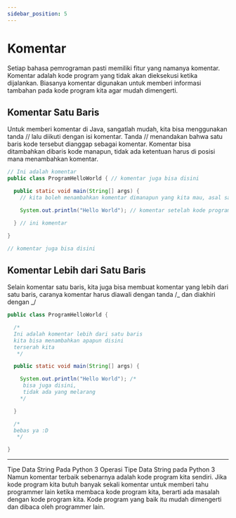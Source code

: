 ```yaml
---
sidebar_position: 5
---
```


# Komentar

Setiap bahasa pemrograman pasti memiliki fitur yang namanya komentar. Komentar adalah kode program yang tidak akan dieksekusi ketika dijalankan. Biasanya komentar digunakan untuk memberi informasi tambahan pada kode program kita agar mudah dimengerti.

## Komentar Satu Baris

Untuk memberi komentar di Java, sangatlah mudah, kita bisa menggunakan tanda // lalu diikuti dengan isi komentar. Tanda // menandakan bahwa satu baris kode tersebut dianggap sebagai komentar. Komentar bisa ditambahkan dibaris kode manapun, tidak ada ketentuan harus di posisi mana menambahkan komentar.

```java
// Ini adalah komentar
public class ProgramHelloWorld { // komentar juga bisa disini

  public static void main(String[] args) {
    // kita boleh menambahkan komentar dimanapun yang kita mau, asal satu baris

    System.out.println("Hello World"); // komentar setelah kode program

  } // ini komentar

}

// komentar juga bisa disini
```

## Komentar Lebih dari Satu Baris

Selain komentar satu baris, kita juga bisa membuat komentar yang lebih dari satu baris, caranya komentar harus diawali dengan tanda /_ dan diakhiri dengan _/

```java
public class ProgramHelloWorld {

  /*
  Ini adalah komentar lebih dari satu baris
  kita bisa menambahkan apapun disini
  terserah kita
   */

  public static void main(String[] args) {

    System.out.println("Hello World"); /*
     bisa juga disini,
     tidak ada yang melarang
    */

  }

  /*
  bebas ya :D
   */

}
```

---

Tipe Data String Pada Python 3
Operasi Tipe Data String pada Python 3
Namun komentar terbaik sebenarnya adalah kode program kita sendiri. Jika kode program kita butuh banyak sekali komentar untuk memberi tahu programmer lain ketika membaca kode program kita, berarti ada masalah dengan kode program kita. Kode program yang baik itu mudah dimengerti dan dibaca oleh programmer lain.

